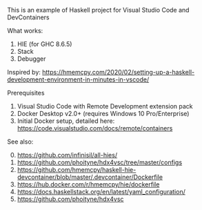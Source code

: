 This is an example of Haskell project for Visual Studio Code and DevContainers

What works:

1. HIE (for GHC 8.6.5)
2. Stack
3. Debugger

Inspired by: https://hmemcpy.com/2020/02/setting-up-a-haskell-development-environment-in-minutes-in-vscode/

Prerequisites

1. Visual Studio Code with Remote Development extension pack
2. Docker Desktop v2.0+ (requires Windows 10 Pro/Enterprise)
3. Initial Docker setup, detailed here: https://code.visualstudio.com/docs/remote/containers

See also:

0. https://github.com/infinisil/all-hies/
1. https://github.com/phoityne/hdx4vsc/tree/master/configs
2. https://github.com/hmemcpy/haskell-hie-devcontainer/blob/master/.devcontainer/Dockerfile
3. https://hub.docker.com/r/hmemcpy/hie/dockerfile
4. https://docs.haskellstack.org/en/latest/yaml_configuration/
5. https://github.com/phoityne/hdx4vsc
